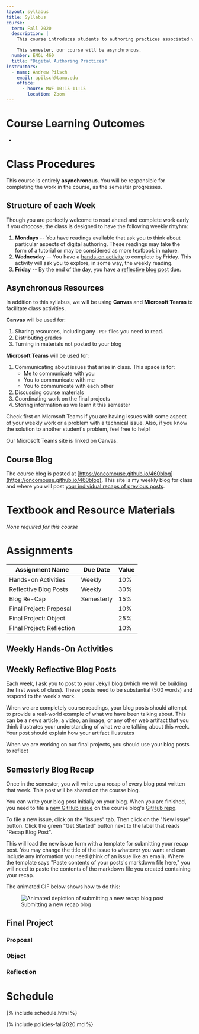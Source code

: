 ```yaml
---
layout: syllabus
title: Syllabus
course:
  term: Fall 2020
  description: |
    This course introduces students to authoring practices associated with digital spaces. Students can expect to learn strategies for writing on the web, using visual communication, and organizing data for digital projects.

    This semester, our course will be asynchronous.
  number: ENGL 460
  title: "Digital Authoring Practices"
instructors:
  - name: Andrew Pilsch
    email: apilsch@tamu.edu
    office:
      - hours: MWF 10:15-11:15
        location: Zoom
---
```


# Course Learning Outcomes

-

# Class Procedures

This course is entirely **asynchronous**. You will be responsible for completing the work in the course, as the semester progresses.

## Structure of each Week

Though you are perfectly welcome to read ahead and complete work early if you chooose, the class is designed to have the following weekly rhtyhm:

1. **Mondays** -- You have readings available that ask you to think about particular aspects of digital authoring. These readings may take the form of a tutorial or may be considered as more textbook in nature.
1. **Wednesday** -- You have a [hands-on activity](#weekly-hands-on-activities) to complete by Friday. This activity will ask you to explore, in some way, the weekly reading.
1. **Friday** -- By the end of the day, you have a [reflective blog post](#weekly-reflective-blog-posts) due.

## Asynchronous Resources

In addition to this syllabus, we will be using **Canvas** and **Microsoft Teams** to facilitate class activities.

**Canvas** will be used for:

1. Sharing resources, including any `.PDF` files you need to read.
1. Distributing grades
1. Turning in materials not posted to your blog

**Microsoft Teams** will be used for:

1. Communicating about issues that arise in class. This space is for:
	* Me to communicate with you
	* You to communicate with me
	* You to communicate with each other
1. Discussing course materials
1. Coordinating work on the final projects
1. Storing information as we learn it this semester

Check first on Microsoft Teams if you are having issues with some aspect of your weekly work or a problem with a technical issue. Also, if you know the solution to another student's problem, feel free to help!

Our Microsoft Teams site is linked on Canvas.

## Course Blog

The course blog is posted at [https://oncomouse.github.io/460blog](https://oncomouse.github.io/460blog). This site is my weekly blog for class and where you will post [your individual recaps of previous posts](#semesterly-blog-recap).

# Textbook and Resource Materials

*None required for this course*

# Assignments

| Assignment Name           | Due Date   | Value |
|---------------------------|------------|-------|
| Hands-on Activities       | Weekly     | 10%   |
| Reflective Blog Posts     | Weekly     | 30%   |
| Blog Re-Cap               | Semesterly | 15%   |
| Final Project: Proposal   |            | 10%   |
| Final Project: Object     |            | 25%   |
| FInal Project: Reflection |            | 10%   |

## Weekly Hands-On Activities

## Weekly Reflective Blog Posts

Each week, I ask you to post to your Jekyll blog (which we will be building the first week of class). These posts need to be substantial (500 words) and respond to the week's work.

When we are completely course readings, your blog posts should attempt to provide a real-world example of what we have been talking about. This can be a news article, a video, an image, or any other web artifact that you think illustrates your understanding of what we are talking about this week. Your post should explain how your artifact illustrates 

When we are working on our final projects, you should use your blog posts to reflect

## Semesterly Blog Recap

Once in the semester, you will write up a recap of every blog post written that week. This post will be shared on the course blog.

You can write your blog post initially on your blog. When you are finished, you need to file a [new GitHub issue](https://docs.github.com/en/github/managing-your-work-on-github/creating-an-issue) on the course blog's [GitHub repo](https://github.com/oncomouse/460blog/).

To file a new issue, click on the "Issues" tab. Then click on the "New Issue" button. Click the green "Get Started" button next to the label that reads "Recap Blog Post".

This will load the new issue form with a template for submitting your recap post. You may change the title of the issue to whatever you want and can include any information you need (think of an issue like an email). Where the template says "Paste contents of your posts's markdown file here," you will need to paste the contents of the markdown file you created containing your recap.

The animated GIF below shows how to do this:

<figure>
<img alt="Animated depiction of submitting a new recap blog post" src="./images/posting-issue.gif">
<figcaption>Submitting a new recap blog</figcaption>
</figure>

## Final Project

### Proposal

### Object

### Reflection

# Schedule

{% include schedule.html %}

{% include policies-fall2020.md %}
